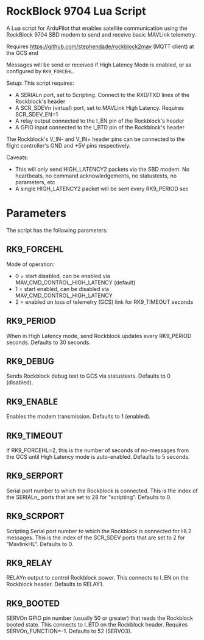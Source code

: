 # RockBlock 9704 Lua Script

A Lua script for ArduPilot that enables satellite communication
using the RockBlock 9704 SBD modem to send and receive basic MAVLink telemetry.

Requires https://github.com/stephendade/rockblock2mav (MQTT client) at the GCS end

Messages will be send or received if High Latency Mode is enabled, or as configured
by ``RK9_FORCEHL``.

Setup:
This script requires:
- A SERIALn port, set to Scripting. Connect to the RXD/TXD lines of the Rockblock's header
- A SCR_SDEVn (virtual) port, set to MAVLink High Latency. Requires SCR_SDEV_EN=1
- A relay output connected to the I_EN pin of the Rockblock's header
- A GPIO input connected to the I_BTD pin of the Rockblock's header

The Rockblock's V_IN- and V_IN+ header pins can be connected to the flight controller's GND and +5V pins respectively.

Caveats:
- This will *only* send HIGH_LATENCY2 packets via the SBD modem. No heartbeats, no command acknowledgements, no statustexts, no parameters, etc
- A single HIGH_LATENCY2 packet will be sent every RK9_PERIOD sec

# Parameters

The script has the following parameters:

## RK9_FORCEHL

Mode of operation:
- 0 = start disabled, can be enabled via MAV_CMD_CONTROL_HIGH_LATENCY (default)
- 1 = start enabled, can be disabled via MAV_CMD_CONTROL_HIGH_LATENCY
- 2 = enabled on loss of telemetry (GCS) link for RK9_TIMEOUT seconds

## RK9_PERIOD

When in High Latency mode, send Rockblock updates every RK9_PERIOD seconds. Defaults to 30 seconds.

## RK9_DEBUG

Sends Rockblock debug text to GCS via statustexts. Defaults to 0 (disabled).

## RK9_ENABLE

Enables the modem transmission. Defaults to 1 (enabled).

## RK9_TIMEOUT

If RK9_FORCEHL=2, this is the number of seconds of no-messages from the GCS until High Latency mode is auto-enabled.
Defaults to 5 seconds.

## RK9_SERPORT

Serial port number to which the Rockblock is connected.
This is the index of the SERIALn_ ports that are set to 28 for "scripting". Defaults to 0.

## RK9_SCRPORT

Scripting Serial port number to which the Rockblock is connected for HL2 messages.
This is the index of the SCR_SDEV ports that are set to 2 for "MavlinkHL". Defaults to 0.

## RK9_RELAY

RELAYn output to control Rockblock power. This connects to I_EN on the Rockblock header. Defaults to RELAY1.

## RK9_BOOTED

SERVOn GPIO pin number (usually 50 or greater) that reads the Rockblock booted state.
This connects to I_BTD on the Rockblock header. Requires SERVOn_FUNCTION=-1. Defaults to 52 (SERVO3).

